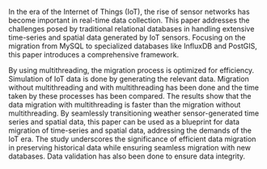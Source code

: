 In the era of the Internet of Things (IoT), the rise of sensor networks has become important in real-time data collection. This paper addresses the challenges posed by traditional relational databases in handling extensive time-series and spatial data generated by IoT sensors. Focusing on the migration from MySQL to specialized databases like InfluxDB and PostGIS, this paper introduces a comprehensive framework.

By using multithreading, the migration process is optimized for efficiency. Simulation of IoT data is done by generating the relevant data. Migration without multithreading and with multithreading has been done and the time taken by these processes has been compared. The results show that the data migration with multithreading is faster than the migration without multithreading. By seamlessly transitioning weather sensor-generated time series and spatial data, this paper can be used as a blueprint for data migration of time-series and spatial data, addressing the demands of the IoT era. The study underscores the significance of efficient data migration in preserving historical data while ensuring seamless migration with new databases. Data validation has also been done to ensure data integrity.

